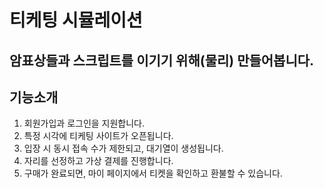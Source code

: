# 티케팅 시뮬레이션
## 암표상들과 스크립트를 이기기 위해(물리) 만들어봅니다.
## 기능소개
1. 회원가입과 로그인을 지원합니다.
2. 특정 시각에 티케팅 사이트가 오픈됩니다.
3. 입장 시 동시 접속 수가 제한되고, 대기열이 생성됩니다.
4. 자리를 선정하고 가상 결제를 진행합니다.
5. 구매가 완료되면, 마이 페이지에서 티켓을 확인하고 환불할 수 있습니다.